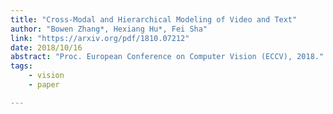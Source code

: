 ```yaml
---
title: "Cross-Modal and Hierarchical Modeling of Video and Text"
author: "Bowen Zhang*, Hexiang Hu*, Fei Sha"
link: "https://arxiv.org/pdf/1810.07212"
date: 2018/10/16
abstract: "Proc. European Conference on Computer Vision (ECCV), 2018."
tags:
    - vision
    - paper

---
```

